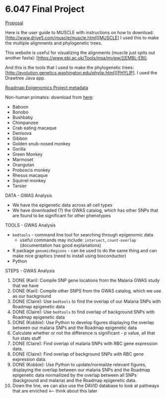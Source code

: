 # 6.047 Final Project

[Proposal][proposal]

Here is the user guide to MUSCLE with instructions on how to download: [http://www.drive5.com/muscle/muscle.html][MUSCLE] I used this to make the multiple alignments and phylogenetic trees.

This website is useful for visualizing the alignments (muscle just spits out another fasta): [https://www.ebi.ac.uk/Tools/msa/mview/][EMBL-EBI]. 

And this is the tools that I used to make the phylogenetic trees: [http://evolution.genetics.washington.edu/phylip.html][PHYLIP]. I used the Drawtree Java app. 

[Roadmap Epigenomics Project metadata][roadmap]

Non-human primates: download from [here][usc]:

-   Baboon
-   Bonobo
-   Bushbaby
-   Chimpanzee
-   Crab eating macaque
-   Denisova
-   Gibbon
-   Golden snub-nosed monkey
-   Gorilla
-   Green Monkey
-   Marmoset
-   Orangutan
-   Proboscis monkey
-   Rhesus macaque
-   Squirrel monkey
-   Tarsier

DATA - GWAS Analysis

-   We have the epigenetic data across all cell types
-   We have downloaded (?) the GWAS catalog, which has other SNPs that are found to be significant for other phenotypes

TOOLS - GWAS Analysis

-   `bedtools` - command line tool for searching through epigenomic data
    -   useful commands may include: `intersect`, `count-overlap` (documentation has good explanations)
-   R package `genomicRegions` - can be used to do the same thing and can make nice graphics (need to install using bioconductor)
-   Python

STEPS - GWAS Analysis

1.  DONE (Kari): Compile SNP gene locations from the Malaria GWAS study that we have
1.  DONE (Kari): Compile other SNPS from the GWAS catalog, which we use as our background
1.  DONE (Claire): Use `bedtools` to find the overlap of our Malaria SNPs with Roadmap epigenetic data
1.  DONE (Claire): Use `bedtools` to find overlap of background SNPs with Roadmap epigenetic data
1.  DONE (Kobbie): Use Python to develop figures displaying the overlap between our malaria SNPs and the Roadmap epigenetic data
1.  Calculate whether or not the difference is significant - p value, all that fun stats stuff
1.  DONE (Claire): Find overlap of malaria SNPs with RBC gene expression data.
1.  DONE (Claire): Find overlap of background SNPs with RBC gene expression data.
1.  DONE (Kobbie): Use Python to update/normailze relevant figures, displaying the overlap between our malaria SNPs and the Roadmap epigenetic data normailized by the overlap between all SNPs (background and malaria) and the Roadmap epigenetic data.
1.  Down the line, we can also use the DAVID database to look at pathways that are enriched <-- think about this later

[proposal]: https://docs.google.com/document/d/1F0Ke9Pjggio1-GSsk4dtYaaRajI1zjJQ_VCiW0mkeaQ/edit#
[usc]: http://hgdownload.cse.ucsc.edu/goldenPath/panPan2/bigZips/
[roadmap]: https://docs.google.com/spreadsheets/d/1yikGx4MsO9Ei36b64yOy9Vb6oPC5IBGlFbYEt-N6gOM/edit#gid=15
